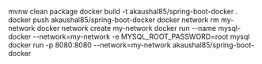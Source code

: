 mvnw clean package
docker build -t akaushal85/spring-boot-docker .
docker push akaushal85/spring-boot-docker
docker network rm my-network
docker network create my-network
docker run --name mysql-docker --network=my-network  -e MYSQL_ROOT_PASSWORD=root mysql
docker run -p 8080:8080 --network=my-network akaushal85/spring-boot-docker